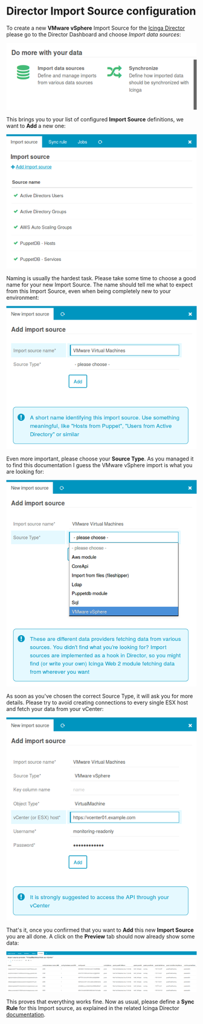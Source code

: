 <a name="Import-Source"></a>Director Import Source configuration
================================================================

To create a new **VMware vSphere** Import Source for the [Icinga Director](
https://github.com/Icinga/icingaweb2-module-director) please go to the Director
Dashboard and choose *Import data sources*:

![Director Dashboard - Import Source](screenshot/03_import-source/031_dashboard.png)

This brings you to your list of configured **Import Source** definitions, we want to
**Add** a new one:

![Add new Import Source](screenshot/03_import-source/032_create-new.png)

Naming is usually the hardest task. Please take some time to choose a good name
for your new Import Source. The name should tell me what to expect from this
Import Source, even when being completely new to your environment:

![Choose Import Source name](screenshot/03_import-source/033_choose-name.png)

Even more important, please choose your **Source Type**. As you managed it to
find this documentation I guess the VMware vSphere import is what you are looking
for:

![Import from VMware vSphere](screenshot/03_import-source/034_choose-type.png)

As soon as you've chosen the correct Source Type, it will ask you for more
details. Please try to avoid creating connections to every single ESX host
and fetch your data from your vCenter:

![Configure connection details](screenshot/03_import-source/035_configure-connection.png)

That's it, once you confirmed that you want to **Add** this new **Import Source**
you are all done. A click on the **Preview** tab should now already show some data:

![Import Source preview](screenshot/03_import-source/036_vsphere-import-preview.png)

This proves that everything works fine. Now as usual, please define a **Sync Rule**
for this Import source, as explained in the related Icinga Director [documentation](
https://github.com/Icinga/icingaweb2-module-director/blob/master/doc/70-Import-and-Sync.md).
